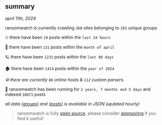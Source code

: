
## summary
_april 11th, 2024_

ransomwatch is currently crawling `368` sites belonging to `183` unique groups

⏲ there have been `19` posts within the `last 24 hours`

🦈 there have been `131` posts within the `month of april`

🪐 there have been `1231` posts within the `last 90 days`

🏚 there have been `1414` posts within the `year of 2024`

_⚙️ there are currently `86` online hosts & `112` custom parsers._

🦕 ransomwatch has been running for `2 years, 7 months and 5 days` and indexed `10871` posts

_all data  [(groups)](http://ransomwhat.telemetry.ltd/groups) and [(posts)](http://ransomwhat.telemetry.ltd/posts) is available in JSON (updated hourly)_

> ransomwatch is fully [open source](https://github.com/joshhighet/ransomwatch#ransomwatch--). please consider [sponsoring](https://github.com/sponsors/joshhighet) if you find it useful!
